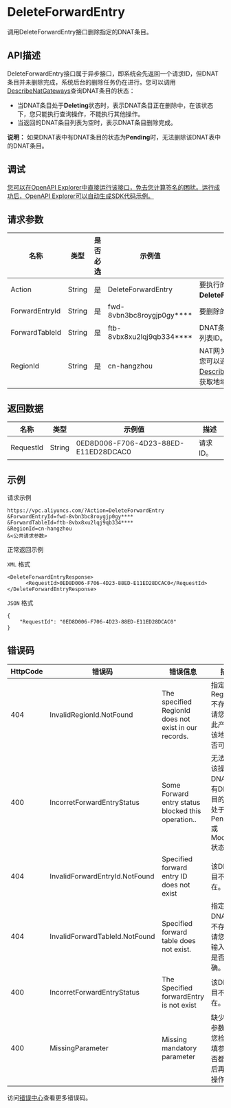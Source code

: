 # DeleteForwardEntry

调用DeleteForwardEntry接口删除指定的DNAT条目。

## API描述

DeleteForwardEntry接口属于异步接口，即系统会先返回一个请求ID，但DNAT条目并未删除完成，系统后台的删除任务仍在进行。您可以调用[DescribeNatGateways](~~36054~~)查询DNAT条目的状态：

-   当DNAT条目处于**Deleting**状态时，表示DNAT条目正在删除中，在该状态下，您只能执行查询操作，不能执行其他操作。
-   当返回的DNAT条目列表为空时，表示DNAT条目删除完成。

**说明：** 如果DNAT表中有DNAT条目的状态为**Pending**时，无法删除该DNAT表中的DNAT条目。

## 调试

[您可以在OpenAPI Explorer中直接运行该接口，免去您计算签名的困扰。运行成功后，OpenAPI Explorer可以自动生成SDK代码示例。](https://api.aliyun.com/#product=Vpc&api=DeleteForwardEntry&type=RPC&version=2016-04-28)

## 请求参数

|名称|类型|是否必选|示例值|描述|
|--|--|----|---|--|
|Action|String|是|DeleteForwardEntry|要执行的操作，取值：**DeleteForwardEntry**。 |
|ForwardEntryId|String|是|fwd-8vbn3bc8roygjp0gy\*\*\*\*|要删除的DNAT条目ID。 |
|ForwardTableId|String|是|ftb-8vbx8xu2lqj9qb334\*\*\*\*|DNAT条目所属的DNAT列表ID。 |
|RegionId|String|是|cn-hangzhou|NAT网关所在的地域。您可以通过调用[DescribeRegions](~~36063~~)接口获取地域ID。 |

## 返回数据

|名称|类型|示例值|描述|
|--|--|---|--|
|RequestId|String|0ED8D006-F706-4D23-88ED-E11ED28DCAC0|请求ID。 |

## 示例

请求示例

```
https://vpc.aliyuncs.com/?Action=DeleteForwardEntry
&ForwardEntryId=fwd-8vbn3bc8roygjp0gy****
&ForwardTableId=ftb-8vbx8xu2lqj9qb334****
&RegionId=cn-hangzhou
&<公共请求参数>
```

正常返回示例

`XML` 格式

```
<DeleteForwardEntryResponse>
      <RequestId>0ED8D006-F706-4D23-88ED-E11ED28DCAC0</RequestId>
</DeleteForwardEntryResponse>
```

`JSON` 格式

```
{ 
    "RequestId": "0ED8D006-F706-4D23-88ED-E11ED28DCAC0"
}
```

## 错误码

|HttpCode|错误码|错误信息|描述|
|--------|---|----|--|
|404|InvalidRegionId.NotFound|The specified RegionId does not exist in our records.|指定的 RegionId 不存在，请您检查此产品在该地域是否可用。|
|400|IncorretForwardEntryStatus|Some Forward entry status blocked this operation..|无法执行该操作。DNAT表中有DNAT条目的状态处于Pending或Modifying状态。|
|404|InvalidForwardEntryId.NotFound|Specified forward entry ID does not exist|该DNAT条目不存在。|
|404|InvalidForwardTableId.NotFound|Specified forward table does not exist.|指定的 DNAT 表不存在，请您检查输入参数是否正确。|
|400|IncorretForwardEntryStatus|The Specified forwardEntry is not exist|该DNAT条目不存在。|
|400|MissingParameter|Missing mandatory parameter|缺少必要参数，请您检查必填参数是否都已填后再进行操作。|

访问[错误中心](https://error-center.aliyun.com/status/product/Vpc)查看更多错误码。


